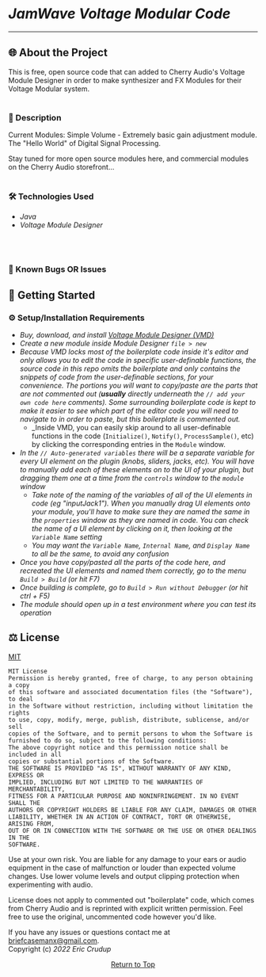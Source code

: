  # _JamWave Voltage Modular Code_  

---
## 🌐 About the Project     
This is free, open source code that can added to Cherry Audio's Voltage Module Designer in order to make synthesizer and FX Modules for their Voltage Modular system. 
<br><br/> 

### 📖 Description
Current Modules:
Simple Volume - Extremely basic gain adjustment module. The "Hello World" of Digital Signal Processing. 

Stay tuned for more open source modules here, and commercial modules on the Cherry Audio storefront...
<br><br/>
### 🛠 Technologies Used

* _Java_
* _Voltage Module Designer_

<br><br/>

### 🦠 Known Bugs OR Issues

## 🏁 Getting Started

### ⚙️ Setup/Installation Requirements

* _Buy, download, and install [Voltage Module Designer (VMD)](https://cherryaudio.com/products/voltage-module-designer)_
* _Create a new module inside Module Designer `file > new`_
* _Because VMD locks most of the boilerplate code inside it's editor and only allows you to edit the code in specific user-definable functions, the source code in this repo omits the boilerplate and only contains the snippets of code from the user-definable sections, for your convenience. The portions you will want to copy/paste are the parts that are not commented out (**usually** directly underneath the `// add your own code here` comments). Some surrounding boilerplate code is kept to make it easier to see which part of the editor code you will need to navigate to in order to paste, but this boilerplate is commented out._
  * _Inside VMD, you can easily skip around to all user-definable functions in the code (`Initialize()`, `Notify()`, `ProcessSample()`, etc) by clicking the corresponding entries in the `Module` window. 
* _In the `// Auto-generated variables` there will be a separate variable for every UI element on the plugin (knobs, sliders, jacks, etc). You will have to manually add each of these elements on to the UI of your plugin, but dragging them one at a time from the `controls` window to the `module` window_
  * _Take note of the naming of the variables of all of the UI elements in code (eg "inputJack1"). When you manually drag UI elements onto your module, you'll have to make sure they are named the same in the `properties` window as they are named in code. You can check the name of a UI element by clicking on it, then looking at the `Variable Name` setting_ 
  * _You may want the `Variable Name`, `Internal Name`, and `Display Name` to all be the same, to avoid any confusion_
* _Once you have copy/pasted all the parts of the code here, and recreated the UI elements and named them correctly, go to the menu `Build > Build` (or hit F7)_
* _Once building is complete, go to `Build > Run without Debugger` (or hit ctrl + F5)_
* _The module should open up in a test environment where you can test its operation_


## ⚖️ License

[MIT](https://opensource.org/licenses/MIT)    

```
MIT License
Permission is hereby granted, free of charge, to any person obtaining a copy
of this software and associated documentation files (the "Software"), to deal
in the Software without restriction, including without limitation the rights
to use, copy, modify, merge, publish, distribute, sublicense, and/or sell
copies of the Software, and to permit persons to whom the Software is
furnished to do so, subject to the following conditions:
The above copyright notice and this permission notice shall be included in all
copies or substantial portions of the Software.
THE SOFTWARE IS PROVIDED "AS IS", WITHOUT WARRANTY OF ANY KIND, EXPRESS OR
IMPLIED, INCLUDING BUT NOT LIMITED TO THE WARRANTIES OF MERCHANTABILITY,
FITNESS FOR A PARTICULAR PURPOSE AND NONINFRINGEMENT. IN NO EVENT SHALL THE
AUTHORS OR COPYRIGHT HOLDERS BE LIABLE FOR ANY CLAIM, DAMAGES OR OTHER
LIABILITY, WHETHER IN AN ACTION OF CONTRACT, TORT OR OTHERWISE, ARISING FROM,
OUT OF OR IN CONNECTION WITH THE SOFTWARE OR THE USE OR OTHER DEALINGS IN THE
SOFTWARE.
```

Use at your own risk. You are liable for any damage to your ears or audio equipment in the case of malfunction or louder than expected volume changes. Use lower volume levels and output clipping protection when experimenting with audio.  

License does not apply to commented out "boilerplate" code, which comes from Cherry Audio and is reprinted with explicit written permission. Feel free to use the original, uncommented code however you'd like. 

If you have any issues or questions contact me at briefcasemanx@gmail.com.    
Copyright (c) _2022_  _Eric Crudup_

<center><a href="#">Return to Top</a></center>